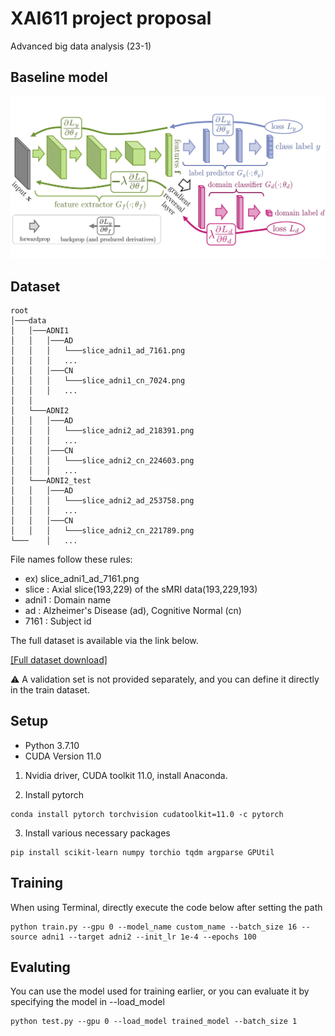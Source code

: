 # XAI611 project proposal
Advanced big data analysis (23-1)

## Baseline model
![architecture](./dann.jpg)


## Dataset
```
root
│───data
│   │───ADNI1
│   │   │───AD
│   │   │   └───slice_adni1_ad_7161.png
│   │   │   ...
│   │   │───CN
│   │   │   └───slice_adni1_cn_7024.png
│   │   │   ...
│   │
│   └───ADNI2
│   │   │───AD
│   │   │   └───slice_adni2_ad_218391.png
│   │   │   ...
│   │   │───CN
│   │   │   └───slice_adni2_cn_224603.png
│   │   │   ...
│   └───ADNI2_test
│   │   │───AD
│   │   │   └───slice_adni2_ad_253758.png
│   │   │   ...
│   │   │───CN
│   │   │   └───slice_adni2_cn_221789.png
└───    │   ...
```
File names follow these rules:
- ex) slice_adni1_ad_7161.png
- slice : Axial slice(193,229) of the sMRI data(193,229,193)
- adni1 : Domain name
- ad : Alzheimer's Disease (ad), Cognitive Normal (cn)
- 7161 : Subject id

The full dataset is available via the link below.

[\[Full dataset download\]](https://drive.google.com/file/d/1-Zg6ICOT4M9LG2YeUGVoShA8Low8IXma/view?usp=share_link)

⚠️ A validation set is not provided separately, and you can define it directly in the train dataset.

## Setup

- Python 3.7.10
- CUDA Version 11.0

1. Nvidia driver, CUDA toolkit 11.0, install Anaconda.

2. Install pytorch
```
conda install pytorch torchvision cudatoolkit=11.0 -c pytorch
```

3. Install various necessary packages

```
pip install scikit-learn numpy torchio tqdm argparse GPUtil
```

## Training

When using Terminal, directly execute the code below after setting the path

```
python train.py --gpu 0 --model_name custom_name --batch_size 16 --source adni1 --target adni2 --init_lr 1e-4 --epochs 100
```


## Evaluting

You can use the model used for training earlier, or you can evaluate it by specifying the model in --load_model

```
python test.py --gpu 0 --load_model trained_model --batch_size 1
```
